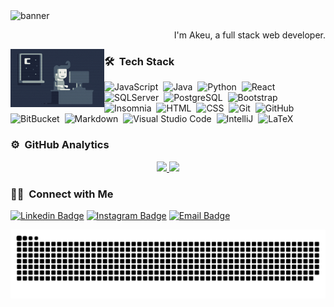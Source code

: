 <img alt="banner" src="https://firebasestorage.googleapis.com/v0/b/githubme-6cad8.appspot.com/o/bannergit.png?alt=media&token=9bea0b34-3247-4fb4-b26b-39558838ef1b"/>

<p align="right">
I'm Akeu, a full stack web developer.
</p>

<img alt="Coding" src="https://raw.githubusercontent.com/AVS1508/AVS1508/master/assets/Night-Coding.gif" align="left" width="150"/>

### 🛠 &nbsp;Tech Stack

![JavaScript](https://img.shields.io/badge/-JavaScript-05122A?style=flat&logo=javascript)&nbsp;
![Java](https://img.shields.io/badge/-Java-05122A?style=flat&logo=Java&logoColor=007396)&nbsp;
![Python](https://img.shields.io/badge/-Python-05122A?style=flat&logo=python)&nbsp;
![React](https://img.shields.io/badge/-React-05122A?style=flat&logo=react)&nbsp;
![SQLServer](https://img.shields.io/badge/-SQLServer-05122A?style=flat&logo=Microsoft-SQL-Server&logoColor=CC2927)&nbsp;
![PostgreSQL](https://img.shields.io/badge/-PostgreSQL-05122A?style=flat&logo=postgresql&logoColor=336791)&nbsp;
![Bootstrap](https://img.shields.io/badge/-Bootstrap-05122A?style=flat&logo=bootstrap)&nbsp;
![Insomnia](https://img.shields.io/badge/-Insomnia-05122A?style=flat&logo=insomnia&logoColor=5849BE)&nbsp;
![HTML](https://img.shields.io/badge/-HTML-05122A?style=flat&logo=HTML5)&nbsp;
![CSS](https://img.shields.io/badge/-CSS-05122A?style=flat&logo=CSS3&logoColor=1572B6)&nbsp;
![Git](https://img.shields.io/badge/-Git-05122A?style=flat&logo=git)&nbsp;
![GitHub](https://img.shields.io/badge/-GitHub-05122A?style=flat&logo=github)&nbsp;
![BitBucket](https://img.shields.io/badge/-BitBucket-05122A?style=flat&logo=bitbucket&logoColor=0052CC)&nbsp;
![Markdown](https://img.shields.io/badge/-Markdown-05122A?style=flat&logo=markdown)&nbsp;
![Visual Studio Code](https://img.shields.io/badge/-Visual%20Studio%20Code-05122A?style=flat&logo=visual-studio-code&logoColor=007ACC)&nbsp;
![IntelliJ](https://img.shields.io/badge/-IntelliJ-05122A?style=flat&logo=intellij-idea&logoColor=000000)&nbsp;
![LaTeX](https://img.shields.io/badge/-LaTeX-05122A?style=flat&logo=LATEX&logoColor=008080)&nbsp;

### ⚙️ &nbsp;GitHub Analytics

<p align="center">
<a href="https://github.com/Akeu-Andrade">
  <img height="180em" src="https://github-readme-stats-eight-theta.vercel.app/api?username=Akeu-Andrade&show_icons=true&theme=radical&include_all_commits=true&count_private=true"/>
  <img height="180em" src="https://github-readme-stats-eight-theta.vercel.app/api/top-langs/?username=Akeu-Andrade&layout=compact&langs_count=8&theme=radical&count_private=true" />
</a>
</p>

### 🤝🏻 &nbsp;Connect with Me
[![Linkedin Badge](https://icon-icons.com/icons2/1233/PNG/48/1492718749-linkedin_83603.png)](https://www.linkedin.com/in/akeuandrade/)
[![Instagram Badge](https://icon-icons.com/icons2/1233/PNG/48/1492718764-instagram_83597.png)](https://www.instagram.com/akeu_andrade/)
[![Email Badge](https://icon-icons.com/icons2/1233/PNG/48/1492718759-mail_83619.png)](mailto:akeusantana@gmail.com)

![github contribution grid snake animation](https://github.com/Akeu-Andrade/Akeu-Andrade/blob/output/github-contribution-grid-snake.svg)

